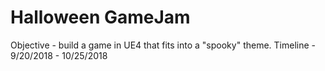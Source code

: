 # Halloween GameJam

Objective - build a game in UE4 that fits into a "spooky" theme.
Timeline - 9/20/2018 - 10/25/2018
